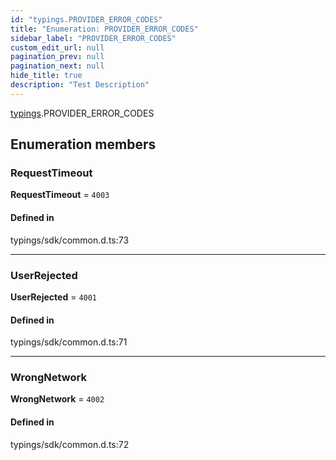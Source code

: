 ```yaml
---
id: "typings.PROVIDER_ERROR_CODES"
title: "Enumeration: PROVIDER_ERROR_CODES"
sidebar_label: "PROVIDER_ERROR_CODES"
custom_edit_url: null
pagination_prev: null
pagination_next: null
hide_title: true
description: "Test Description"
---
```


[typings](../namespaces/typings.md).PROVIDER_ERROR_CODES

## Enumeration members

### RequestTimeout

 **RequestTimeout** = `4003`

#### Defined in

typings/sdk/common.d.ts:73

___

### UserRejected

 **UserRejected** = `4001`

#### Defined in

typings/sdk/common.d.ts:71

___

### WrongNetwork

 **WrongNetwork** = `4002`

#### Defined in

typings/sdk/common.d.ts:72
